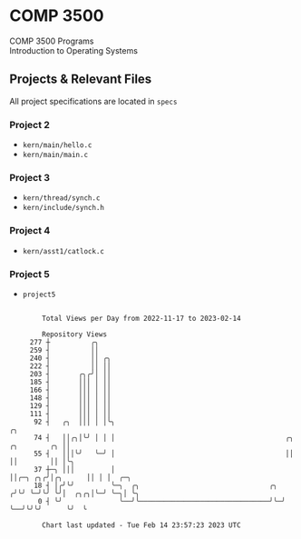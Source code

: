# COMP 3500
COMP 3500 Programs  
Introduction to Operating Systems  
## Projects & Relevant Files
All project specifications are located in `specs`
### Project 2
- `kern/main/hello.c`
- `kern/main/main.c`
### Project 3
- `kern/thread/synch.c`
- `kern/include/synch.h`
### Project 4
- `kern/asst1/catlock.c`
### Project 5
- `project5`

```

        Total Views per Day from 2022-11-17 to 2023-02-14

        Repository Views
     277 ┼          ╭╮
     259 ┤          ││
     240 ┤          ││ ╭╮
     222 ┤          ││ ││
     203 ┤       ╭╮╭╯│ ││
     185 ┤       │││ │ ││
     166 ┤       │││ │ ││
     148 ┤       │││ │ ││
     129 ┤       │││ │ ││
     111 ┤       │││ │ ││
      92 ┤   ╭╮  │││ │ │╰╮                                                                ╭╮
      74 ┤   ││╭╮│╰╯ │ │ │                                          ╭╮       ╭╮        ╭╮ ││
      55 ┤   │││╰╯   ╰─╯ │                                          ││       ││        ││ │╰╮
      37 ┼─╮ │││         │                                          ││╭─╮ ╭╮╭╯│╭╮      ││ │ │  ╭─╮
      18 ┤ │╭╯╰╯         ╰─╮  ╭╮                                ╭╮ ╭╯╰╯ ╰─╯╰╯ ╰╯│  ╭╮╭╮│╰─╯ ╰─╮│ ╰╮
       0 ┤ ╰╯              ╰──╯╰────────────────────────────────╯╰─╯            ╰──╯╰╯╰╯      ╰╯  ╰

        Chart last updated - Tue Feb 14 23:57:23 2023 UTC
        
```
